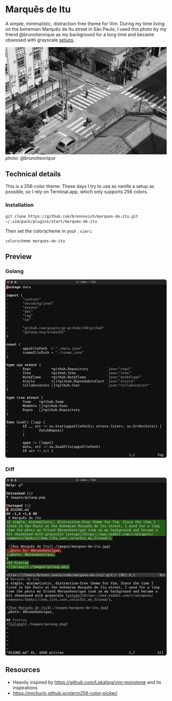 # Marquês de Itu
A simple, minimalistic, distraction-free theme for Vim. During my time living on the bohemian Marquês de Itu street in São Paulo, I used this photo by my friend @brunohenrique as my background for a long time and became obsessed with grayscale [setups](https://www.reddit.com/r/unixporn/comments/5kbkc1/i3wm_life_isnt_colorful_my_friend/).

![Rua Marquês de Itu](./images/marques-de-itu.jpg)
_photo: @brunohenrique_

## Technical details

This is a 256-color theme. These days I try to use as vanilla a setup as possible, so I rely on Terminal.app, which only supports 256 colors.

### Installation

```
git clone https://github.com/brennovich/marques-de-itu.git ~/.vim/pack/plugins/start/marques-de-itu
```

Then set the colorscheme in your `.vimrc`:

```vim
colorscheme marques-de-itu
```

## Preview

### Golang
![Golang](./images/golang.png)

### Diff
![Diff](./images/diff.png)

## Resources

- Heavily inspired by https://github.com/Lokaltog/vim-monotone and its inspirations
- https://michurin.github.io/xterm256-color-picker/
